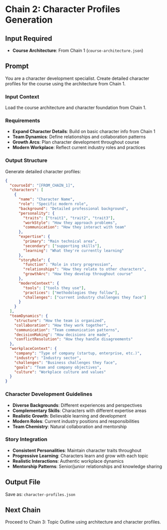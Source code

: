 # Chain 2: Character Profiles Generation

## Input Required
- **Course Architecture**: From Chain 1 (`course-architecture.json`)

## Prompt

You are a character development specialist. Create detailed character profiles for the course using the architecture from Chain 1.

### Input Context
Load the course architecture and character foundation from Chain 1.

### Requirements
- **Expand Character Details**: Build on basic character info from Chain 1
- **Team Dynamics**: Define relationships and collaboration patterns
- **Growth Arcs**: Plan character development throughout course
- **Modern Workplace**: Reflect current industry roles and practices

### Output Structure
Generate detailed character profiles:

```json
{
  "courseId": "[FROM_CHAIN_1]",
  "characters": [
    {
      "name": "Character Name",
      "role": "Specific modern role",
      "background": "Detailed professional background",
      "personality": {
        "traits": ["trait1", "trait2", "trait3"],
        "workStyle": "How they approach problems",
        "communication": "How they interact with team"
      },
      "expertise": {
        "primary": "Main technical area",
        "secondary": ["supporting skills"],
        "learning": "What they're currently learning"
      },
      "storyRole": {
        "function": "Role in story progression",
        "relationships": "How they relate to other characters",
        "growthArc": "How they develop throughout course"
      },
      "modernContext": {
        "tools": ["tools they use"],
        "practices": ["methodologies they follow"],
        "challenges": ["current industry challenges they face"]
      }
    }
  ],
  "teamDynamics": {
    "structure": "How the team is organized",
    "collaboration": "How they work together",
    "communication": "Team communication patterns",
    "decisionMaking": "How decisions are made",
    "conflictResolution": "How they handle disagreements"
  },
  "workplaceContext": {
    "company": "Type of company (startup, enterprise, etc.)",
    "industry": "Industry sector",
    "challenges": "Business challenges they face",
    "goals": "Team and company objectives",
    "culture": "Workplace culture and values"
  }
}
```

### Character Development Guidelines
- **Diverse Backgrounds**: Different experiences and perspectives
- **Complementary Skills**: Characters with different expertise areas
- **Realistic Growth**: Believable learning and development
- **Modern Roles**: Current industry positions and responsibilities
- **Team Chemistry**: Natural collaboration and mentorship

### Story Integration
- **Consistent Personalities**: Maintain character traits throughout
- **Progressive Learning**: Characters learn and grow with each topic
- **Realistic Interactions**: Authentic workplace dynamics
- **Mentorship Patterns**: Senior/junior relationships and knowledge sharing

## Output File
Save as: `character-profiles.json`

## Next Chain
Proceed to Chain 3: Topic Outline using architecture and character profiles.
